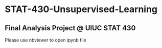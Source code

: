 # STAT-430-Unsupervised-Learning
## Final Analysis Project @ UIUC STAT 430
Please use nbviewer to open ipynb file
